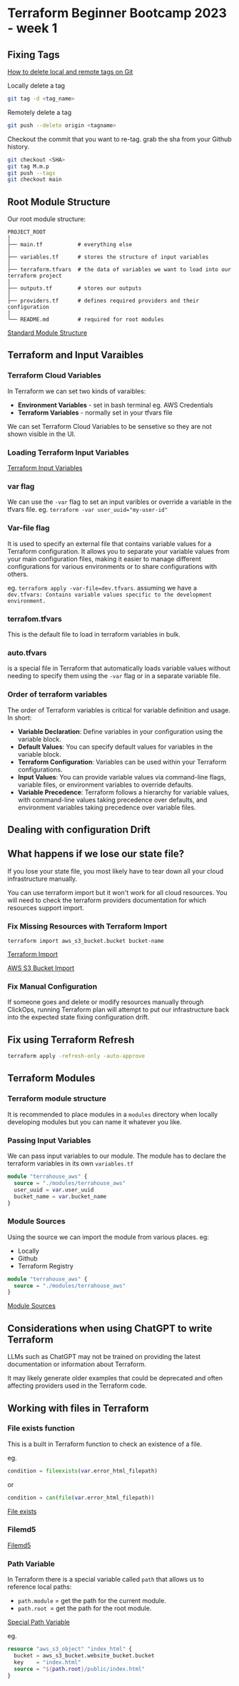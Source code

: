 
# Terraform Beginner Bootcamp 2023 - week 1

## Fixing Tags 

[How to delete local and remote tags on Git](https://dev.to/zigrazor/git-remove-local-and-remote-tag-the-final-guide-534n)

Locally delete a tag  

```sh
git tag -d <tag_name>
```

Remotely delete a tag  

```sh
git push --delete origin <tagname>
```

Checkout the commit that you want to re-tag. grab the sha from your Github history. 

```sh
git checkout <SHA>
git tag M.m.p
git push --tags 
git checkout main
```

## Root Module Structure

Our root module structure:

```
PROJECT_ROOT
│
├── main.tf           # everything else
│
├── variables.tf      # stores the structure of input variables
│
├── terraform.tfvars  # the data of variables we want to load into our terraform project
│
├── outputs.tf        # stores our outputs
│
├── providers.tf      # defines required providers and their configuration
│
└── README.md         # required for root modules

```

[Standard Module Structure](https://developer.hashicorp.com/terraform/language/modules/develop/structure)

## Terraform and Input Varaibles 

### Terraform Cloud Variables 

In Terraform we can set two kinds of varaibles: 
- **Environment Variables** - set in bash terminal eg. AWS Credentials 
- **Terraform Variables** - normally set in your tfvars file

We can set Terraform Cloud Variables to be sensetive so they are not shown visible in the UI. 

### Loading Terraform Input Variables 

[Terraform Input Variables](https://developer.hashicorp.com/terraform/language/values/variables)

### var flag
We can use the `-var` flag to set an input varibles or override a variable in the tfvars file. 
eg. `terraform -var user_uuid="my-user-id"`

### Var-file flag

It is used to specify an external file that contains variable values for a Terraform configuration. It allows you to separate your variable values from your main configuration files, making it easier to manage different configurations for various environments or to share configurations with others.

eg. `terraform apply -var-file=dev.tfvars`. 
assuming we have a `dev.tfvars: Contains variable values specific to the development environment.`

### terrafom.tfvars

This is the default file to load in terraform variables in bulk. 

### auto.tfvars

is a special file in Terraform that automatically loads variable values without needing to specify them using the `-var` flag or in a separate variable file.

### Order of terraform variables 

The order of Terraform variables is critical for variable definition and usage. In short:

- **Variable Declaration**: Define variables in your configuration using the variable block.
- **Default Values**: You can specify default values for variables in the variable block.
- **Terraform Configuration**: Variables can be used within your Terraform configurations.
- **Input Values**: You can provide variable values via command-line flags, variable files, or environment variables to override defaults.
- **Variable Precedence**: Terraform follows a hierarchy for variable values, with command-line values taking precedence over defaults, and environment variables taking precedence over variable files.


## Dealing with configuration Drift 

## What happens if we lose our state file?

If you lose your state file, you most likely have to tear down all your cloud infrastructure manually. 

You can use terraform import but it won't work for all cloud resources. You will need to check the terraform providers documentation for which resources support import.

### Fix Missing Resources with Terraform Import 

`terraform import aws_s3_bucket.bucket bucket-name`

[Terraform Import](https://developer.hashicorp.com/terraform/cli/import)

[AWS S3 Bucket Import](https://registry.terraform.io/providers/hashicorp/aws/latest/docs/resources/s3_bucket#import)

### Fix Manual Configuration 

If someone goes and delete or modify resources manually through ClickOps, running Terraform plan will attempt to put our infrastructure back into the expected state fixing configuration drift.  

## Fix using Terraform Refresh 

```sh
terraform apply -refresh-only -auto-approve
```

## Terraform Modules 

### Terraform module structure 

It is recommended to place modules in a `modules` directory when locally developing modules but you can name it whatever you like. 

### Passing Input Variables 

We can pass input variables to our module. 
The module has to declare the terraform variables in its own `variables.tf`

```tf
module "terrahouse_aws" {
  source = "./modules/terrahouse_aws"
  user_uuid = var.user_uuid
  bucket_name = var.bucket_name
}
```

### Module Sources

Using the source we can import the module from various places. eg: 

- Locally 
- Github 
- Terraform Registry

```tf
module "terrahouse_aws" {
  source = "./modules/terrahouse_aws"
}
```

[Module Sources](https://developer.hashicorp.com/terraform/language/modules/sources)

## Considerations when using ChatGPT to write Terraform 

LLMs such as ChatGPT may not be trained on providing the latest documentation or information about Terraform. 

It may likely generate older examples that could be deprecated and often affecting providers used in the Terraform code. 

## Working with files in Terraform 

### File exists function 

This is a built in Terraform function to check an existence of a file. 

eg. 

```tf
condition = fileexists(var.error_html_filepath)
```

or 

```tf
condition = can(file(var.error_html_filepath))
```

[File exists](https://developer.hashicorp.com/terraform/language/functions/fileexists)

### Filemd5

[Filemd5](https://developer.hashicorp.com/terraform/language/functions/filemd5)

### Path Variable 

In Terraform there is a special variable called `path` that allows us to reference local paths: 

- `path.module` = get the path for the current module. 
- `path.root `= get the path for the root module. 

[Special Path Variable](https://developer.hashicorp.com/terraform/language/expressions/references)

eg. 

```tf
resource "aws_s3_object" "index_html" {
  bucket = aws_s3_bucket.website_bucket.bucket
  key    = "index.html"
  source = "${path.root}/public/index.html"
}
```